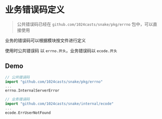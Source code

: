 # 业务错误码定义

> 公共错误码已经在 `github.com/1024casts/snake/pkg/errno` 包中，可以直接使用

业务的错误码可以根据模块按文件进行定义

使用时公共错误码 以 `errno.开头`，业务错误码以 `ecode.开头`

## Demo

```go
// 公共错误码
import "github.com/1024casts/snake/pkg/errno"
...
errno.InternalServerError

// 业务错误码
import "github.com/1024casts/snake/internal/ecode"
...
ecode.ErrUserNotFound
```